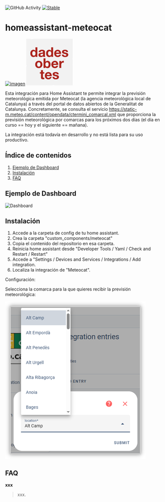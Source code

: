 ![GitHub Activity](https://img.shields.io/github/commit-activity/y/fxreina/homeassistant-meteocat.svg?label=commits)
[![Stable](https://img.shields.io/github/v/release/fxreina/homeassistant-meteocat.svg)](https://github.com/fxreina/homeassistant-meteocat/releases/latest)

# homeassistant-meteocat
<a href="https://www.meteo.cat/" target="_blank"><img src="https://brands.home-assistant.io/meteocat/logo.png" alt="imagen" height="150"></a> <img src="assets/dades_obertes.png" alt="imagen" height="150">

Esta integración para Home Assistant te permite integrar la previsión meteorológica emitida por Meteocat (la agencia meteorológica local de Catalunya) a través del portal de datos abiertos de la Generalitat de Catalunya. Concretamente, se consulta el servicio https://static-m.meteo.cat/content/opendata/ctermini_comarcal.xml que proporciona la previsión meteorológica por comarcas para los próximos dos días (el día en curso == hoy y el siguiente == mañana).

La integración está todavía en desarrollo y no está lista para su uso productivo.

## Índice de contenidos

1. [Ejemplo de Dashboard](#Ejemplo-de-Dashboard)<br>
2. [Instalación](#Instalación)<br>
3. [FAQ](#FAQ)

## Ejemplo de Dashboard

![Dashboard](assets/dashboard.png)

## Instalación

1. Accede a la carpeta de config de tu home assistant.
2. Crea la carpeta "custom_components/meteocat"
3. Copia el contenido del repositorio en esa carpeta.
4. Reinicia home assistant desde "Developer Tools / Yaml / Check and Restart / Restart"
5. Accede a "Settings / Devices and Services / Integrations / Add integration.
6. Localiza la integración de "Meteocat".

Configuración:

Selecciona la comarca para la que quieres recibir la previsión meteorológica:

![imagen](assets/select_region.png)

## FAQ

**xxx**

> xxx.
